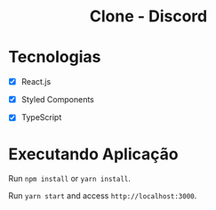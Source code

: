 <h1 align="center">
 Clone - Discord
</h1>

  
  
# Tecnologias 


- [x] React.js
- [x] Styled Components
- [x] TypeScript

  

# Executando Aplicação

  

Run `npm install` or `yarn install`.

Run `yarn start` and access `http://localhost:3000`.

